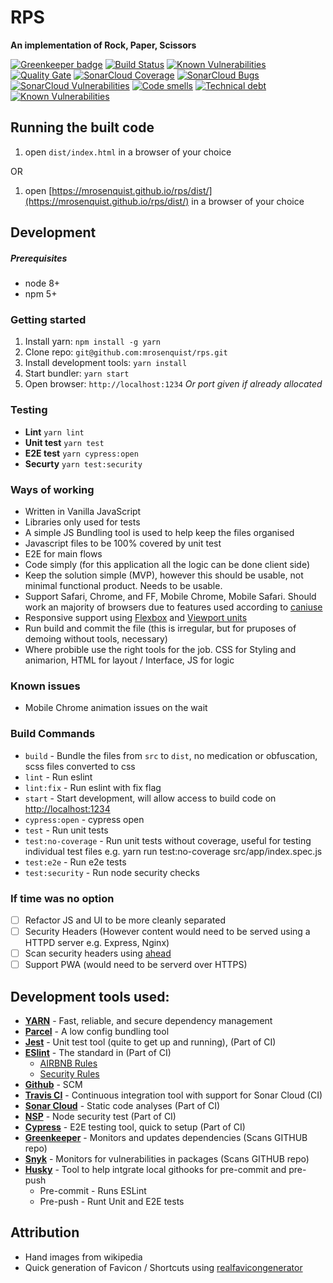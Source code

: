 # RPS

**An implementation of Rock, Paper, Scissors**

[![Greenkeeper badge](https://badges.greenkeeper.io/mrosenquist/rps.svg)](https://greenkeeper.io/)
[![Build Status](https://travis-ci.org/mrosenquist/rps.svg?branch=master)](https://travis-ci.org/mrosenquist/rps)
[![Known Vulnerabilities](https://snyk.io/test/github/mrosenquist/rps/badge.svg?targetFile=package.json)](https://snyk.io/test/github/mrosenquist/rps?targetFile=package.json)
[![Quality Gate](https://sonarcloud.io/api/badges/gate?key=mrosenquist.rps)](https://sonarcloud.io/dashboard?id=mrosenquist.rps)
[![SonarCloud Coverage](https://sonarcloud.io/api/badges/measure?key=mrosenquist.rps&metric=coverage)](https://sonarcloud.io/component_measures/metric/coverage/list?id=mrosenquist.rps)
[![SonarCloud Bugs](https://sonarcloud.io/api/badges/measure?key=mrosenquist.rps&metric=bugs)](https://sonarcloud.io/component_measures/metric/reliability_rating/list?id=mrosenquist.rps)
[![SonarCloud Vulnerabilities](https://sonarcloud.io/api/badges/measure?key=mrosenquist.rps&metric=vulnerabilities)](https://sonarcloud.io/component_measures/metric/security_rating/list?id=mrosenquist.rps)
[![Code smells](https://sonarcloud.io/api/badges/measure?key=mrosenquist.rps&metric=code_smells)](https://sonarcloud.io/component_measures?id=mrosenquist.rps&metric=code_smells)
[![Technical debt](https://sonarcloud.io/api/badges/measure?key=mrosenquist.rps&metric=sqale_index)](https://sonarcloud.io/component_measures?id=mrosenquist.rps&metric=sqale_index)
[![Known Vulnerabilities](https://snyk.io/test/github/mrosenquist/rps/badge.svg?targetFile=package.json)](https://snyk.io/test/github/mrosenquist/rps?targetFile=package.json)

## Running the built code
 1. open `dist/index.html` in a browser of your choice
 
 OR 
 
 1. open [https://mrosenquist.github.io/rps/dist/](https://mrosenquist.github.io/rps/dist/) in a browser of your choice
 
 
## Development 

##### _Prerequisites_
 * node 8+
 * npm 5+

### Getting started
 
 1. Install yarn: `npm install -g yarn`
 1. Clone repo: `git@github.com:mrosenquist/rps.git`
 1. Install development tools: `yarn install`
 1. Start bundler: `yarn start`
 1. Open browser: `http://localhost:1234`
    _Or port given if already allocated_
    
### Testing
 * **Lint** `yarn lint`
 * **Unit test** `yarn test`
 * **E2E test** `yarn cypress:open`
 * **Securty** `yarn test:security`

### Ways of working
 * Written in Vanilla JavaScript
 * Libraries only used for tests
 * A simple JS Bundling tool is used to help keep the files organised
 * Javascript files to be 100% covered by unit test 
 * E2E for main flows 
 * Code simply (for this application all the logic can be done client side)
 * Keep the solution simple (MVP), however this should be usable, not minimal functional product. Needs to be usable.
 * Support Safari, Chrome, and FF, Mobile Chrome, Mobile Safari. Should work an majority of browsers due to features used according to [caniuse](https://caniuse.com)
 * Responsive support using [Flexbox](https://caniuse.com/#feat=flexbox) and [Viewport units](https://caniuse.com/#feat=viewport-units)
 * Run build and commit the file (this is irregular, but for pruposes of demoing without tools, necessary)
 * Where probible use the right tools for the job. CSS for Styling and animarion, HTML for layout / Interface, JS for logic

### Known issues
 * Mobile Chrome animation issues on the wait

### Build Commands
 * `build` - Bundle the files from `src` to `dist`, no medication or obfuscation, scss files converted to css
 * `lint` -  Run eslint
 * `lint:fix` - Run eslint with fix flag
 * `start` - Start development, will allow access to build code on [http://localhost:1234](http://localhost:1234)
 * `cypress:open` -    cypress open
 * `test` - Run unit tests
 * `test:no-coverage` - Run unit tests without coverage, useful for testing individual test  files e.g. yarn run test:no-coverage src/app/index.spec.js
 * `test:e2e` - Run e2e tests
 * `test:security` - Run node security checks

### If time was no option 
 - [ ] Refactor JS and UI to be more cleanly separated
 - [ ] Security Headers (However content would need to be served using a HTTPD server e.g. Express, Nginx)
 - [ ] Scan security headers using [ahead](https://github.com/mrosenquist/ahead) 
 - [ ] Support PWA (would need to be serverd over HTTPS) 
 
## Development tools used:
 * **[YARN](https://yarnpkg.com/lang/en/)** - Fast, reliable, and secure dependency management
 * **[Parcel](https://parceljs.org)** - A low config bundling tool
 * **[Jest](https://facebook.github.io/jest/)** - Unit test tool (quite to get up and running), (Part of CI)
 * **[ESlint](https://eslint.org/)** - The standard in (Part of CI)
   * [AIRBNB Rules](https://github.com/airbnb/javascript)
   * [Security Rules](https://github.com/nodesecurity/eslint-plugin-security)
 * **[Github](https://github.com/mrosenquist/rps)** - SCM 
 * **[Travis CI](https://travis-ci.org/mrosenquist/rps)** - Continuous integration tool with support for Sonar Cloud (CI)
 * **[Sonar Cloud](https://sonarcloud.io/dashboard?id=mrosenquist.rps)** - Static code analyses (Part of CI)
 * **[NSP](https://nodesecurity.io/)** - Node security test (Part of CI)
 * **[Cypress](https://www.cypress.io/)** - E2E testing tool, quick to setup (Part of CI)
 * **[Greenkeeper](https://greenkeeper.io/)** - Monitors and updates dependencies (Scans GITHUB repo)
 * **[Snyk](https://snyk.io/org/mrosenquist-github-marketplace/projects?)** - Monitors for vulnerabilities in packages (Scans GITHUB repo)
 * **[Husky](https://github.com/typicode/husky)** - Tool to help intgrate local githooks for pre-commit and pre-push
   * Pre-commit - Runs ESLint
   * Pre-push - Runt Unit and E2E tests
 
## Attribution
 * Hand images from wikipedia
 * Quick generation of Favicon / Shortcuts using [realfavicongenerator](https://realfavicongenerator.net)

